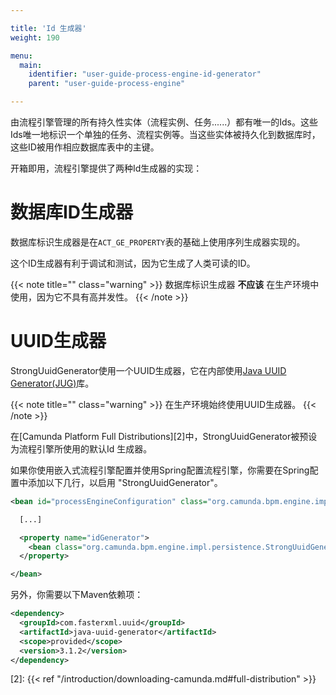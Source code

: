 ```yaml
---

title: 'Id 生成器'
weight: 190

menu:
  main:
    identifier: "user-guide-process-engine-id-generator"
    parent: "user-guide-process-engine"

---
```



由流程引擎管理的所有持久性实体（流程实例、任务......）都有唯一的Ids。这些Ids唯一地标识一个单独的任务、流程实例等。当这些实体被持久化到数据库时，这些ID被用作相应数据库表中的主键。

开箱即用，流程引擎提供了两种Id生成器的实现：


# 数据库ID生成器

数据库标识生成器是在`ACT_GE_PROPERTY`表的基础上使用序列生成器实现的。

这个ID生成器有利于调试和测试，因为它生成了人类可读的ID。

{{< note title="" class="warning" >}}
  数据库标识生成器 **不应该** 在生产环境中使用，因为它不具有高并发性。
{{< /note >}}


# UUID生成器

StrongUuidGenerator使用一个UUID生成器，它在内部使用[Java UUID Generator(JUG)][1]库。

{{< note title="" class="warning" >}}
  在生产环境始终使用UUID生成器。
{{< /note >}}

在[Camunda Platform Full Distributions][2]中，StrongUuidGenerator被预设为流程引擎所使用的默认Id 生成器。

如果你使用嵌入式流程引擎配置并使用Spring配置流程引擎，你需要在Spring配置中添加以下几行，以启用 "StrongUuidGenerator"。

```xml
<bean id="processEngineConfiguration" class="org.camunda.bpm.engine.impl.cfg.StandaloneInMemProcessEngineConfiguration">

  [...]

  <property name="idGenerator">
    <bean class="org.camunda.bpm.engine.impl.persistence.StrongUuidGenerator" />
  </property>

</bean>
```

另外，你需要以下Maven依赖项：

```xml
<dependency>
  <groupId>com.fasterxml.uuid</groupId>
  <artifactId>java-uuid-generator</artifactId>
  <scope>provided</scope>
  <version>3.1.2</version>
</dependency>
```

[1]: https://mvnrepository.com/artifact/com.fasterxml.uuid/java-uuid-generator
[2]: {{< ref "/introduction/downloading-camunda.md#full-distribution" >}}
